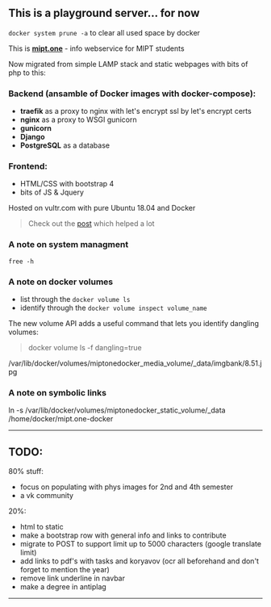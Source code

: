 ## This is a playground server... for now
`docker system prune -a` to clear all used space by docker

This is [**mipt.one**](https://mipt.one/) - info webservice for MIPT students

Now migrated from simple LAMP stack and static webpages with bits of php to this:

### Backend (ansamble of Docker images with docker-compose):
 - **traefik** as a proxy to nginx with let's encrypt ssl by let's encrypt certs
 - **nginx** as a proxy to WSGI gunicorn
 - **gunicorn**
 - **Django**
 - **PostgreSQL** as a database
 
### Frontend:
 - HTML/CSS with bootstrap 4
 - bits of JS & Jquery

Hosted on vultr.com with pure Ubuntu 18.04 and Docker

> Check out the [post](https://testdriven.io/dockerizing-django-with-postgres-gunicorn-and-nginx) which helped a lot


### A note on system managment

`free -h`

### A note on docker volumes

- list through the `docker volume ls`
- identify through the `docker volume inspect volume_name`

The new volume API adds a useful command that lets you identify dangling volumes:
> docker volume ls -f dangling=true



/var/lib/docker/volumes/miptonedocker_media_volume/_data/imgbank/8.51.jpg

### A note on symbolic links

ln -s /var/lib/docker/volumes/miptonedocker_static_volume/_data /home/docker/mipt.one-docker


---

## TODO:
 
80% stuff:

- focus on populating with phys images for 2nd and 4th semester
- a vk community

20%:

- html to static
- make a bootstrap row with general info and links to contribute
- migrate to POST to support limit up to 5000 characters (google translate limit)
- add links to pdf's with tasks and koryavov (ocr all beforehand and don't forget to mention the year)
- remove link underline in navbar
- make a degree in antiplag


---